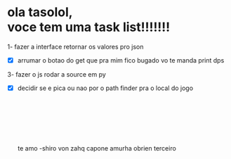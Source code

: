 

<h1>ola tasolol, <br>voce tem uma task list!!!!!!!</h1>

1- fazer a interface retornar os valores pro json<br>

- [x] arrumar o botao do get que pra mim fico bugado vo te manda print dps<br>

3- fazer o js rodar a source em py<br>

- [x] decidir se e pica ou nao por o path finder pra o local do jogo<br><br><br><br><br><br><br><br>
te amo -shiro von zahq capone amurha obrien terceiro 

